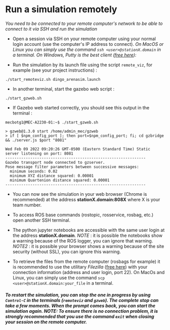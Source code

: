# Run a simulation remotely

*You need to be connected to your remote computer's network to be able to connect to it via SSH and run the simulation*

- Open a session via SSH on your remote computer using your normal login account (use the computer's IP address to connect).
*On MacOS or Linux you can simply use the command `ssh <user>@stationX.domain` in a terminal. On Windows, *Putty* is the best client ([free here](https://www.chiark.greenend.org.uk/~sgtatham/putty/latest.html)):*

- Run the simulation by its launch file using the script `remote_viz`, for example (see your project instructions) :

`./start_remoteviz.sh dingo_arenasim.launch`

- In another terminal, start the gazebo web script : 

`./start_gzweb.sh`

- If Gazebo web started correctly, you should see this output in the terminal : 

```
mecbotg1@MEC-A2230-01:~$ ./start_gzweb.sh

> gzweb@1.3.0 start /home/admin_mec/gzweb
> if [ $npm_config_port ]; then port=$npm_config_port; fi; cd gzbridge && ./server.js $port "8081"

Wed Feb 09 2022 09:20:26 GMT-0500 (Eastern Standard Time) Static server listening on port: 8081
--------------------------------------------------------------
Gazebo transport node connected to gzserver.
Pose message filter parameters between successive messages: 
  minimum seconds: 0.02
  minimum XYZ distance squared: 0.00001
  minimum Quartenion distance squared: 0.00001
--------------------------------------------------------------
```

- You can now see the simulation in your web browser (Chrome is recommended) at the address **stationX.domain:808X** where X is your team number.

- To access ROS base commands (rostopic, rosservice, rosbag, etc.) open another SSH terminal.

- The python jupyter notebooks are accessible with the same user login at the address **stationX.domain**. 
*NOTE* : it is possible the notebooks show a warning because of the ROS logger, you can ignore that warning. *NOTE2* : it is possible your browser shows a warning because of the site security (without SSL), you can ignore this warning.

- To retrieve the files from the remote computer (rosbags for example) it is recommended to use the utilitary *Filezilla* ([free here](https://dl2.cdn.filezilla-project.org/server/FileZilla_Server-0_9_60_2.exe?h=FBIALVdGHIi3WNim1XLFIQ&x=1587753925)) with your connection information (address and user login, port 22). On MacOs and Linux, you can simply use the command `scp <user>@stationX.domain:your_file` in a terminal.

##### To restart the simulation, you can stop the one in progress by using `Control-C` in the terminals (`remoteviz` and `gzweb`). The complete stop can take a few moments. When the prompt comes back, you can start the simulation again. *NOTE*: To ensure there is no connection problem, it is strongly recommended that you use the command `exit` when closing your session on the remote computer.
